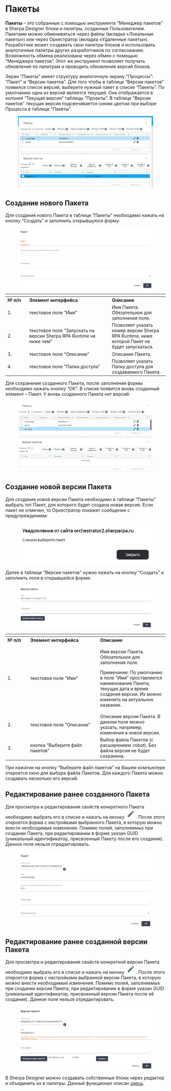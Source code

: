# Пакеты

**Пакеты** – это собранные с помощью инструмента “Менеджер пакетов” в Sherpa Designer блоки и палитры, созданные Пользователем. Пакетами можно обмениваться через файлы (вкладка «Локальные пакеты») или через Оркестратор (вкладка «Удаленные пакеты»). Разработчик может создавать свои палитры блоков и использовать аналогичные палитры других разработчиков по согласованию. Возможность обмена реализована через обмен с помощью “Менеджера пакетов”. Этот же инструмент позволяет получать обновления по палитрам и проводить обновление версий блоков.

Экран “Пакеты” имеет структуру аналогичную экрану “Процессы”: “Пакет” и “Версии пакетов”. Для того чтобы в таблице “Версии пакетов” появился список версий, выберете нужный пакет в списке “Пакеты”. По умолчанию одна из версий является текущей. Она отображается в колонке “Текущая версия” таблицы “Проекты”. В таблице “Версии пакетов” текущая версия подсвечивается синим цветом при выборе Процесса в таблице “Пакеты”.

<figure><img src="../../../.gitbook/assets/изображение (7) (1) (1) (1) (1) (1) (1).png" alt=""><figcaption></figcaption></figure>

## **Создание нового Пакета**

Для создания нового Пакета в таблице “Пакеты” необходимо нажать на кнопку “Создать” и заполнить открывшуюся форму:

<figure><img src="../../../.gitbook/assets/изображение (1) (1) (1) (1) (1) (1) (1) (1) (1) (1) (1) (1) (1) (1) (1) (1) (1) (1) (1) (1) (1) (1).png" alt=""><figcaption></figcaption></figure>

<table data-header-hidden><thead><tr><th width="54"></th><th width="246"></th><th></th></tr></thead><tbody><tr><td><strong>№ п/п</strong></td><td><strong>Элемент интерфейса</strong></td><td><strong>Описание</strong> </td></tr><tr><td>1.</td><td>текстовое поле “Имя”</td><td>Имя Пакета. Обязательное для заполнения поле.</td></tr><tr><td>2.</td><td>текстовое поле “Запускать на версии Sherpa RPA Runtime не ниже чем”</td><td>Позволяет указать номер версии Sherpa RPA Runtime, ниже которой Пакет не будет запускаться.</td></tr><tr><td>3.</td><td>текстовое поле “Описание”</td><td>Описание Пакета.</td></tr><tr><td>4.</td><td>текстовое поле "Папка доступа"</td><td>Позволяет указать Папку доступа для создаваемого Пакета.</td></tr></tbody></table>

Для сохранения созданного Пакета, после заполнения формы необходимо нажать кнопку “ОК”. В списке появится вновь созданный элемент – Пакет. У вновь созданного Пакета нет версий:

<figure><img src="../../../.gitbook/assets/изображение (2) (1) (1) (1) (1) (1) (1) (1) (1) (1) (1) (1) (1) (1) (1) (1) (1) (1).png" alt=""><figcaption></figcaption></figure>

## **Создание новой версии Пакета**

Для создания новой версии Пакета необходимо в таблице “Пакеты” выбрать тот Пакет, для которого будет создана новая версия. Если пакет не отмечен, то Оркестратор покажет сообщение с предупреждением:

<figure><img src="../../../.gitbook/assets/изображение (3) (1) (1) (1) (1) (1) (1) (1) (1) (1) (1) (1) (1) (1) (1) (1).png" alt=""><figcaption></figcaption></figure>

Далее в таблице “Версии пакетов” нужно нажать на кнопку “Создать” и заполнить поля в открывшейся форме:

<figure><img src="../../../.gitbook/assets/изображение (4) (1) (1) (1) (1) (1) (1) (1) (1) (1) (1).png" alt=""><figcaption></figcaption></figure>

<table data-header-hidden><thead><tr><th width="57"></th><th width="206"></th><th></th></tr></thead><tbody><tr><td><strong>№ п/п</strong></td><td><strong>Элемент интерфейса</strong></td><td><strong>Описание</strong> </td></tr><tr><td>1.</td><td>текстовое поле “Имя”</td><td><p>Имя версии Пакета. Обязательное для заполнения поле.</p><p>Примечание: По умолчанию в поле “Имя” проставляется наименование Пакета, текущая дата и время создания версии. Их можно изменить на актуальное название.</p></td></tr><tr><td>2.</td><td>текстовое поле “Описание”</td><td>Описание версии Пакета. В данном поле можно указать, например, изменения в новой версии.</td></tr><tr><td>3.</td><td>кнопка “Выберите файл пакетов”</td><td>Выбор файла Пакетов (с расширением .robot). Без файла версия не будет сохранена.</td></tr></tbody></table>

При нажатии на кнопку “Выберите файл пакетов” на Вашем компьютере откроется окно для выбора файла Пакетов. Для каждого Пакета можно создавать несколько его версий.

## **Редактирование ранее созданного Пакета**

Для просмотра и редактирования свойств конкретного Пакета необходимо выбрать его в списке и нажать на иконку ![](<../../../.gitbook/assets/изображение (5) (1) (1) (1) (1) (1) (1) (1) (1).png>). После этого откроется форма с настройками выбранного Пакета, в которую можно внести необходимые изменения. Помимо полей, заполняемых при создании Пакета, при редактировании в форме указан GUID (уникальный идентификатор, присвоенный Пакету после его создания). Данное поле нельзя отредактировать.

<figure><img src="../../../.gitbook/assets/изображение (7) (1) (1) (1) (1) (1) (1) (1).png" alt=""><figcaption></figcaption></figure>

## **Редактирование ранее созданной версии Пакета**

Для просмотра и редактирования свойств конкретной версии Пакета необходимо выбрать его в списке и нажать на иконку ![](<../../../.gitbook/assets/2025-04-17_22-35-51 (1) (1) (1).png>). После этого откроется форма с настройками выбранной версии Пакета, в которую можно внести необходимые изменения. Помимо полей, заполняемых при создании версии Пакета, при редактировании в форме указан GUID (уникальный идентификатор, присвоенный  версии Пакета после её создания). Данное поле нельзя отредактировать.

<figure><img src="../../../.gitbook/assets/изображение (6) (1) (1) (1) (1) (1) (1) (1).png" alt=""><figcaption></figcaption></figure>

В Sherpa Designer можно создавать собственные блоки через редактор и объединять их в палитры. Данный функционал описан [здесь](../../../sherpa-designer/rabota-v-sherpa-designer/glavnaya-panel/bloki/redaktor-blokov.md).
